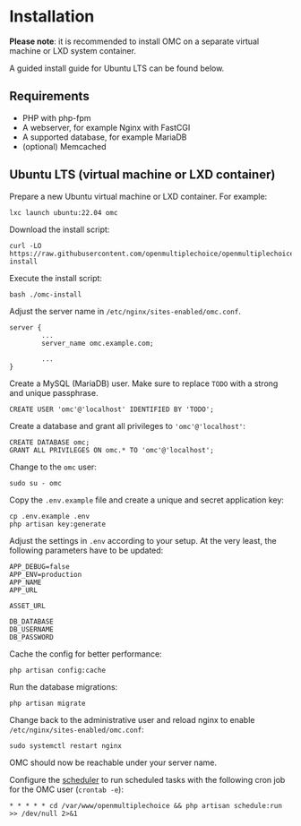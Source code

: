 # Installation

**Please note**: it is recommended to install OMC on a separate virtual machine
or LXD system container.

A guided install guide for Ubuntu LTS can be found below.

## Requirements

* PHP with php-fpm
* A webserver, for example Nginx with FastCGI
* A supported database, for example MariaDB
* (optional) Memcached

## Ubuntu LTS (virtual machine or LXD container)

Prepare a new Ubuntu virtual machine or LXD container. For example:

```
lxc launch ubuntu:22.04 omc
```

Download the install script:

```
curl -LO https://raw.githubusercontent.com/openmultiplechoice/openmultiplechoice/master/tools/omc-install
```

Execute the install script:

```
bash ./omc-install
```

Adjust the server name in `/etc/nginx/sites-enabled/omc.conf`.

```
server {
        ...
        server_name omc.example.com;

        ...
}
```

Create a MySQL (MariaDB) user. Make sure to replace `TODO` with a strong
and unique passphrase.

```
CREATE USER 'omc'@'localhost' IDENTIFIED BY 'TODO';
```

Create a database and grant all privileges to `'omc'@'localhost'`:


```
CREATE DATABASE omc;
GRANT ALL PRIVILEGES ON omc.* TO 'omc'@'localhost';
```

Change to the `omc` user:

```
sudo su - omc
```

Copy the `.env.example` file and create a unique and secret application key:

```
cp .env.example .env
php artisan key:generate
```

Adjust the settings in `.env` according to your setup. At the very least,
the following parameters have to be updated:

```
APP_DEBUG=false
APP_ENV=production
APP_NAME
APP_URL

ASSET_URL

DB_DATABASE
DB_USERNAME
DB_PASSWORD
```

Cache the config for better performance:

```
php artisan config:cache
```

Run the database migrations:

```
php artisan migrate
```

Change back to the administrative user and reload nginx to enable
`/etc/nginx/sites-enabled/omc.conf`:

```
sudo systemctl restart nginx
```

OMC should now be reachable under your server name.

Configure the [scheduler](https://laravel.com/docs/10.x/scheduling#running-the-scheduler)
to run scheduled tasks with the following cron job for the OMC user
(`crontab -e`):

```
* * * * * cd /var/www/openmultiplechoice && php artisan schedule:run >> /dev/null 2>&1
```
